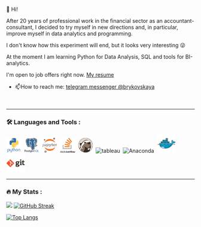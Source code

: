 👋 Hi!

After 20 years of professional work in the financial sector as an accountant-consultant, I decided to try myself in new directions and, in particular, improve myself in data analytics and programming.

I don't know how this experiment will end, but it looks very interesting 😜

At the moment I am learning Python for Data Analysis, SQL and tools for BI-analytics. 

I'm open to job offers right now. [My resume](https://hh.ru/resume/3e8e3255ff0dbc02380039ed1f507251523270)

- :mailbox:How to reach me: [telegram messenger @brykovskaya](https://t.me/brykovskaya)
<div 
 <img src="https://media.giphy.com/media/v1.Y2lkPTc5MGI3NjExbm8xMnlvazRsZ2U2NGxtZjZvMm8xbjhiaWJrNmYwZXhhajRkOHMyNSZlcD12MV9pbnRlcm5hbF9naWZfYnlfaWQmY3Q9Zw/5vSlCKNlyvvkZp8PCg/giphy.gif" width="60px"/>
  
<img src="https://komarev.com/ghpvc/?username=brykovskaya&style=flat-square&color=blue" alt=""/>

---

### :hammer_and_wrench: Languages and Tools :

<div>
<img src="https://github.com/devicons/devicon/blob/master/icons/python/python-original-wordmark.svg" title="Python" alt="Python" width="40" height="40"/>&nbsp; 
<img src="https://github.com/devicons/devicon/blob/master/icons/postgresql/postgresql-original-wordmark.svg" title="PostgreSQL" alt="PostgreSQL" width="40" height="40"/>&nbsp;
<img src="https://github.com/devicons/devicon/blob/master/icons/jupyter/jupyter-original-wordmark.svg" title="jupyter" alt="jupyter" width="40" height="40"/>&nbsp;
<img src="https://github.com/devicons/devicon/blob/master/icons/stackoverflow/stackoverflow-original-wordmark.svg" title="stackoverflow" alt="stackoverflow" width="40" height="40"/>&nbsp;
<img src="https://github.com/devicons/devicon/blob/master/icons/dbeaver/dbeaver-original.svg" title="dbeaver" alt="dbeaver" width="40" height="40"/>&nbsp;
<img src="https://img.icons8.com/?size=100&id=9Kvi1p1F0tUo&format=png&color=000000" title="tableau" alt="tableau" width="40" height="40"/>&nbsp;
 <img src="https://img.icons8.com/?size=100&id=F4uMFPZgS0gt&format=png&color=000000" title="Anaconda" alt="Anaconda" width="40" height="40"/>&nbsp;
 <img src="https://github.com/devicons/devicon/blob/master/icons/docker/docker-original.svg" title="Docker" alt="Docker" width="50" height="50"/>&nbsp;
 <img src="https://github.com/devicons/devicon/blob/master/icons/git/git-original-wordmark.svg" title="Git" alt="Git" width="50" height="50"/>&nbsp;
</div>

---

### :fire: My Stats :
![](http://github-profile-summary-cards.vercel.app/api/cards/profile-details?username=brykovskaya&theme=algolia)
[![GitHub Streak](http://github-readme-streak-stats.herokuapp.com?user=brykovskaya&theme=dark&background=000000)](https://git.io/streak-stats)

[![Top Langs](https://github-readme-stats.vercel.app/api/top-langs/?username=brykovskaya)](https://github.com/anuraghazra/github-readme-stats)
